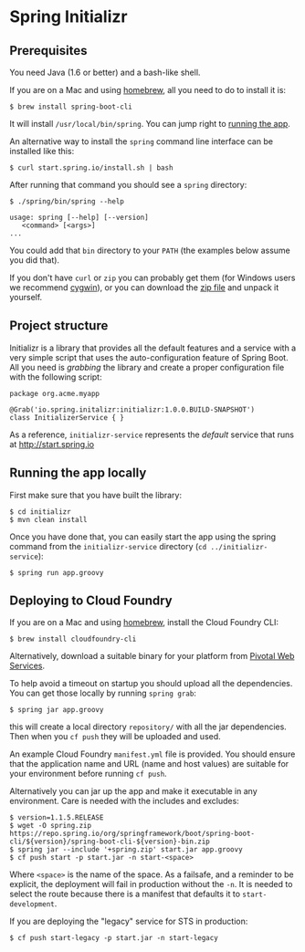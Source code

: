 # Spring Initializr

## Prerequisites

You need Java (1.6 or better) and a bash-like shell.

If you are on a Mac and using [homebrew](http://brew.sh/), all you need to do to install it is:

    $ brew install spring-boot-cli

It will install `/usr/local/bin/spring`. You can jump right to [running the app](#running_the_app).

An alternative way to install the `spring` command line interface can be installed like this:

    $ curl start.spring.io/install.sh | bash

After running that command you should see a `spring` directory:

    $ ./spring/bin/spring --help

    usage: spring [--help] [--version]
       <command> [<args>]
    ...

You could add that `bin` directory to your `PATH` (the examples below
assume you did that).

If you don't have `curl` or `zip` you can probably get them (for
Windows users we recommend [cygwin](http://cygwin.org)), or you can
download the [zip file](http://start.spring.io/spring.zip) and unpack
it yourself.

## Project structure

Initializr is a library that provides all the default features and a service with a very simple script
that uses the auto-configuration feature of Spring Boot. All you need is _grabbing_ the library and
create a proper configuration file with the following script:

```
package org.acme.myapp

@Grab('io.spring.initalizr:initializr:1.0.0.BUILD-SNAPSHOT')
class InitializerService { }
```

As a reference, `initializr-service` represents the _default_ service that runs at http://start.spring.io

<a name="running_the_app"></a>
## Running the app locally

First make sure that you have built the library:

    $ cd initializr
    $ mvn clean install

Once you have done that, you can easily start the app using the spring command from the `initializr-service`
directory (`cd ../initializr-service`):

    $ spring run app.groovy

## Deploying to Cloud Foundry

If you are on a Mac and using [homebrew](http://brew.sh/), install the Cloud Foundry CLI:

    $ brew install cloudfoundry-cli

Alternatively, download a suitable binary for your platform from [Pivotal Web Services](https://console.run.pivotal.io/tools).

To help avoid a timeout on startup you should upload all the dependencies.
You can get those locally by running `spring grab`:

    $ spring jar app.groovy

this will create a local directory `repository/` with all the jar dependencies.
Then when you `cf push` they will be uploaded and used.

An example Cloud Foundry `manifest.yml` file is provided. You should ensure that
the application name and URL (name and host values) are suitable for your environment
before running `cf push`.

Alternatively you can jar up the app and make it executable in any environment. Care is needed with the includes and excludes:

    $ version=1.1.5.RELEASE
    $ wget -O spring.zip https://repo.spring.io/org/springframework/boot/spring-boot-cli/${version}/spring-boot-cli-${version}-bin.zip
    $ spring jar --include '+spring.zip' start.jar app.groovy
    $ cf push start -p start.jar -n start-<space>
    
Where `<space>` is the name of the space. As a failsafe, and a
reminder to be explicit, the deployment will fail in production
without the `-n`. It is needed to select the route because there is a
manifest that defaults it to `start-development`.

If you are deploying the "legacy" service for STS in production:

    $ cf push start-legacy -p start.jar -n start-legacy
